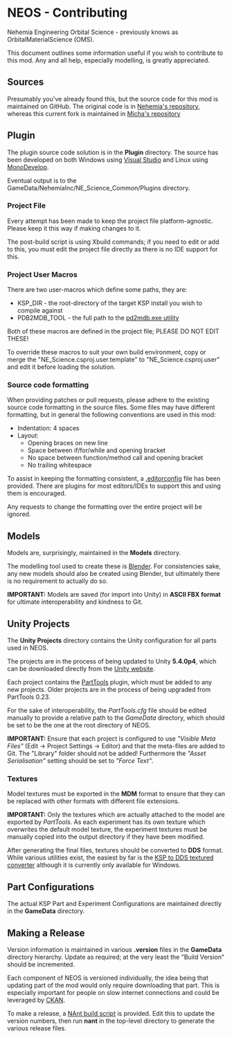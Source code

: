# NEOS - Contributing
Nehemia Engineering Orbital Science - previously knows as OrbitalMaterialScience (OMS).

This document outlines some information useful if you wish to contribute to this mod. Any and all help, especially modelling, is greatly appreciated.


## Sources
Presumably you've already found this, but the source code for this mod is maintained on GitHub.  The original code is in [Nehemia's repository][10], whereas this current fork is maintained in [Micha's repository][11]

[10]: https://github.com/N3h3miah/OrbitalMaterialScience
[11]: https://github.com/mwerle/OrbitalMaterialScience

## Plugin

The plugin source code solution is in the **Plugin** directory.  The source has been developed on both Windows using [Visual Studio][20] and Linux using [MonoDevelop][21].

Eventual output is to the GameData/NehemiaInc/NE_Science_Common/Plugins directory.

### Project File
Every attempt has been made to keep the project file platform-agnostic. Please keep it this way if making changes to it.

The post-build script is using Xbuild commands; if you need to edit or add to this, you must edit the project file directly as there is no IDE support for this.

### Project User Macros
There are two user-macros which define some paths, they are:
* KSP_DIR - the root-directory of the target KSP install you wish to compile against
* PDB2MDB_TOOL - the full path to the [pd2mdb.exe utility][15]

Both of these macros are defined in the project file; PLEASE DO NOT EDIT THESE!

To override these macros to suit your own build environment, copy or merge the
"NE_Science.csproj.user.template" to "NE_Science.csproj.user" and edit it
before loading the solution.

[15]: https://forum.kerbalspaceprogram.com/index.php?showtopic=102909


### Source code formatting

When providing patches or pull requests, please adhere to the existing source code formatting in the source files.  Some files may have different formatting, but in general the following conventions are used in this mod:

* Indentation: 4 spaces
* Layout:
  * Opening braces on new line
  * Space between if/for/while and opening bracket
  * No space between function/method call and opening bracket
  * No trailing whitespace

To assist in keeping the formatting consistent, a [.editorconfig][22] file has been provided. There are plugins for most editors/IDEs to support this and using them is encouraged.

Any requests to change the formatting over the entire project will be ignored.

[20]: https://www.visualstudio.com/free-developer-offers/
[21]: http://www.monodevelop.com/
[22]: http://editorconfig.org/

## Models
Models are, surprisingly, maintained in the **Models** directory.

The modelling tool used to create these is [Blender][30]. For consistencies sake, any new models should also be created using Blender, but ultimately there is no requirement to actually do so.

**IMPORTANT:** Models are saved (for import into Unity) in **ASCII FBX format** for ultimate interoperability and kindness to Git.

[30]: https://www.blender.org/

## Unity Projects
The **Unity Projects** directory contains the Unity configuration for all parts used in NEOS.

The projects are in the process of being updated to Unity **5.4.0p4**, which can be downloaded directly from the [Unity website][40].

Each project contains the [PartTools][41] plugin, which must be added to any new projects. Older projects are in the process of being upgraded from PartTools 0.23.

For the sake of interoperability, the *PartTools.cfg* file should be edited manually to provide a relative path to the *GameData* directory, which should be set to be the one at the root directory of NEOS.

**IMPORTANT:** Ensure that each project is configured to use *"Visible Meta Files"* (Edit -> Project Settings -> Editor) and that the meta-files are added to Git.  The "Library" folder should not be added! Furthermore the *"Asset Serialisation"* setting should be set to *"Force Text"*. 

### Textures
Model textures must be exported in the **MDM** format to ensure that they can be replaced with other formats with different file extensions.

**IMPORTANT:** Only the textures which are actually attached to the model are exported by *PartTools*. As each experiment has its own texture which overwrites the default model texture, the experiment textures must be manually copied into the output directory if they have been modified.

After generating the final files, textures should be converted to **DDS** format. While various utilities exist, the easiest by far is the [KSP to DDS textured converter][42] although it is currently only available for Windows.

[40]: https://unity3d.com/unity/qa/patch-releases?version=5.4
[41]: http://forum.kerbalspaceprogram.com/index.php?showtopic=135228
[42]: http://forum.kerbalspaceprogram.com/index.php?showtopic=88972

## Part Configurations
The actual KSP Part and Experiment Configurations are maintained directly in the **GameData** directory.

## Making a Release
Version information is maintained in various **.version** files in the **GameData** directory hierarchy. Update as required; at the very least the "Build Version" should be incremented.

Each component of NEOS is versioned individually, the idea being that updating part of the mod would only require downloading that part. This is especially important for people on slow internet connections and could be leveraged by [CKAN][60].

To make a release, a [NAnt build script][61] is provided. Edit this to update the version numbers, then run **nant** in the top-level directory to generate the various release files.

[60]: http://forum.kerbalspaceprogram.com/index.php?showtopic=90246
[61]: http://nant.sourceforge.net/
